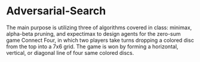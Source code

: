 # Adversarial-Search
The main purpose is utilizing three of algorithms covered in class: minimax, alpha-beta pruning, and expectimax to design agents for the zero-sum game Connect Four, in which two players take turns dropping a colored disc from the top into a 7x6 grid. The game is won by forming a horizontal, vertical, or diagonal line of four same colored discs. 
